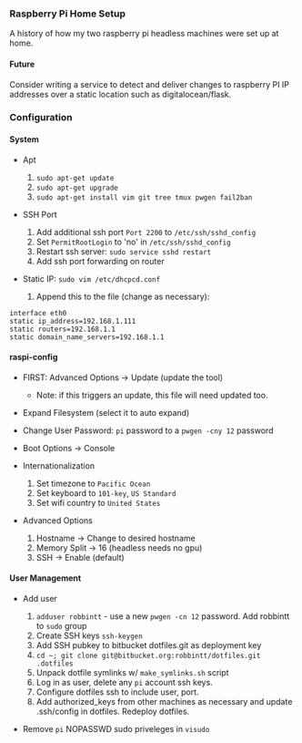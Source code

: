 

### Raspberry Pi Home Setup

A history of how my two raspberry pi headless machines were set up at home.


#### Future

Consider writing a service to detect and deliver changes to raspberry PI IP addresses over a static location such as digitalocean/flask.

### Configuration

#### System

* Apt
    1. `sudo apt-get update`
    2. `sudo apt-get upgrade`
    3. `sudo apt-get install vim git tree tmux pwgen fail2ban`

* SSH Port
    1. Add additional ssh port `Port 2200` to `/etc/ssh/sshd_config`
    2. Set `PermitRootLogin` to 'no' in `/etc/ssh/sshd_config`
    2. Restart ssh server: `sudo service sshd restart`
    3. Add ssh port forwarding on router

* Static IP: `sudo vim /etc/dhcpcd.conf`
    1. Append this to the file (change as necessary):
```
interface eth0    
static ip_address=192.168.1.111    
static routers=192.168.1.1    
static domain_name_servers=192.168.1.1 
```

#### raspi-config

* FIRST: Advanced Options -> Update (update the tool)
    - Note: if this triggers an update, this file will need updated too.

* Expand Filesystem (select it to auto expand)

* Change User Password: `pi` password to a `pwgen -cny 12` password

* Boot Options -> Console

* Internationalization
    1. Set timezone to `Pacific Ocean`
    2. Set keyboard to `101-key`, `US Standard`
    3. Set wifi country to `United States`

* Advanced Options
    1. Hostname -> Change to desired hostname
    2. Memory Split -> 16 (headless needs no gpu)
    3. SSH -> Enable (default)


#### User Management

* Add user
    1. `adduser robbintt` - use a new `pwgen -cn 12` password. Add robbintt to `sudo` group
    2. Create SSH keys `ssh-keygen`
    3. Add SSH pubkey to bitbucket dotfiles.git as deployment key
    4. `cd ~; git clone git@bitbucket.org:robbintt/dotfiles.git .dotfiles`
    5. Unpack dotfile symlinks w/ `make_symlinks.sh` script
    6. Log in as user, delete any `pi` account ssh keys.
    7. Configure dotfiles ssh to include user, port.
    8. Add authorized_keys from other machines as necessary and update .ssh/config in dotfiles. Redeploy dotfiles.

* Remove `pi` NOPASSWD sudo priveleges in `visudo`

